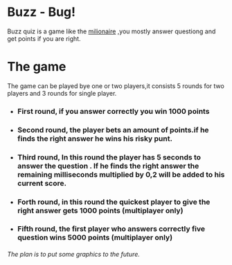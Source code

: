 # Buzz - Bug!
Buzz quiz is a game like the [milionaire](https://wwbm.com/) ,you mostly answer questiong and get points if you are right.

# The game
The game can be played bye one or two players,it consists 5 rounds for two players and 3 rounds for single player.

- ### First round, if you answer correctly you win 1000 points
- ### Second round, the player bets an amount of points.if he finds the right answer he wins his risky punt.
- ### Third round, In this round the player has 5 seconds to answer the question . If he finds the right answer the remaining milliseconds multiplied by 0,2 will be added to his current score.
- ### Forth round, in this round the quickest player to give the right answer gets 1000 points (multiplayer only) 
- ### Fifth round, the first player who answers correctly five question wins 5000 points (multiplayer only)

###### The plan is to put some graphics to the future.
